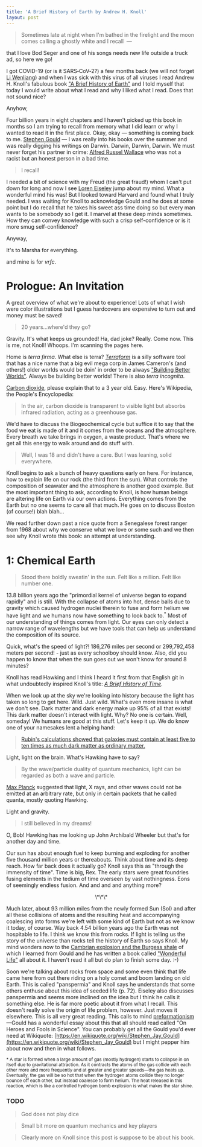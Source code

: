 ```yaml
---
title: 'A Brief History of Earth by Andrew H. Knoll'
layout: post
---
```


> Sometimes late at night when I'm bathed in the firelight and the moon comes calling a ghostly white and I recall  — 

that I love Bod Seger and one of his songs needs new life outside a truck ad, so here we go!

I got COVID-19 (or is it SARS‑CoV‑2?) a few months back (we will not forget [Li Wenliang](https://en.wikipedia.org/wiki/Li_Wenliang)) and when I was sick with this virus of all viruses I read Andrew H. Knoll's fabulous book ["A Brief History of Earth"](https://www.amazon.com/Brief-History-Earth-Billion-Chapters/dp/0062853910) and I told myself that today I would write about what I read and why I liked what I read. Does that not sound nice?

Anyhow,

Four billion years in eight chapters and I haven't picked up this book in months so I am trying to recall from memory what I did learn or why I wanted to read it in the first place. Okay, okay — something is coming back to me. [Stephen Gould](https://en.wikipedia.org/wiki/Stephen_Jay_Gould) — I was really into his books over the summer and was really digging his writings on Darwin. Darwin, Darwin, Darwin. We must never forget his partner in crime: [Alfred Russel Wallace](https://en.wikipedia.org/wiki/Alfred_Russel_Wallace) who was not a racist but an honest person in a bad time.

> I recall!

I needed a bit of science with my Freud (the great fraud!) whom I can't put down for long and now I see [Loren Eiseley](https://en.wikipedia.org/wiki/Loren_Eiseley) jump about my mind. What a wonderful mind his was! But I looked toward Harvard and found what I truly needed. I was waiting for Knoll to acknowledge Gould and he does at some point but I do recall that he takes his sweet ass time doing so but every man wants to be somebody so I get it. I marvel at these deep minds sometimes. How they can convey knowledge with such a crisp self-confidence or is it more smug self-confidence?

Anyway,

It's to Marsha for everything.

and mine is for _vrfc_.

# Prologue: An Invitation

A great overview of what we're about to experience! Lots of what I wish were color illustrations but I guess hardcovers are expensive to turn out and money must be saved!

> 20 years...where'd they go?

Gravity. It's what keeps us grounded! Ha, dad joke? Really. Come now. This is me, not Knoll! Whoops. I'm scanning the pages here.

Home is _terra firma_. What else is terra? [_Terraform_](https://en.wikipedia.org/wiki/Terraform_\(software\)) is a silly software tool that has a nice name that a big evil mega corp in James Cameron's (and others!) older worlds would be doin' in order to be always ["Building Better Worlds"](https://alienanthology.fandom.com/wiki/Weyland-Yutani). Always be building better worlds! There is also _terra incognita_.

[Carbon dioxide](https://en.wikipedia.org/wiki/Carbon_dioxide), please explain that to a 3 year old. Easy. Here's Wikipedia, the People's Encyclopedia:

> In the air, carbon dioxide is transparent to visible light but absorbs infrared radiation, acting as a greenhouse gas.

We'd have to discuss the Biogeochemical cycle but suffice it to say that the food we eat is made of it and it comes from the oceans and the atmosphere. Every breath we take brings in oxygen, a waste product. That's where we get all this energy to walk around and do stuff with.

> Well, I was 18 and didn't have a care. But I was leaning, solid everywhere.

Knoll begins to ask a bunch of heavy questions early on here. For instance, how to explain life on our rock (the third from the sun). What controls the composition of seawater and the atmosphere is another good example. But the most important thing to ask, according to Knoll, is how human beings are altering life on Earth via our own actions. Everything comes from the Earth but no one seems to care all that much. He goes on to discuss Boston (of course!) blah blah...

We read further down past a nice quote from a Senegalese forest ranger from 1968 about why we conserve what we love or some such and we then see why Knoll wrote this book: an attempt at understanding.

# 1: Chemical Earth

> Stood there boldly sweatin' in the sun. Felt like a million. Felt like number one.

13.8 billion years ago the "primordial kernel of universe began to expand rapidly" and is still. With the collapse of atoms into hot, dense balls due to gravity which caused hydrogen nuclei therein to fuse and form helium we have light and we humans now have something to look back to.<sup>\*</sup> Most of our understanding of things comes from light. Our eyes can only detect a narrow range of wavelengths but we have tools that can help us understand the composition of its source.

Quick, what's the speed of light?! 186,276 miles per second or 299,792,458 meters per second! - just as every schoolboy should know. Also, did you happen to know that when the sun goes out we won't know for around 8 minutes? 

Knoll has read Hawking and I think I heard it first from that English git in what undoubtedly inspired Knoll's title: [_A Brief History of Time_](https://en.wikipedia.org/wiki/A_Brief_History_of_Time).

When we look up at the sky we're looking into history because the light has taken so long to get here. Wild. Just wild. What's even more insane is what we don't see. Dark matter and dark energy make up 95% of all that exists! This dark matter doesn't interact with light. Why? No one is certain. Well, someday! We humans are good at this stuff. Let's keep it up. We do know one of your namesakes lent a helping hand:

> [Rubin's calculations showed that galaxies must contain at least five to ten times as much dark matter as ordinary matter.](https://en.wikipedia.org/wiki/Vera_Rubin)

Light, light on the brain. What's Hawking have to say?

> By the wave/particle duality of quantum mechanics, light can be regarded as both a wave and particle.

[Max Planck](https://en.wikipedia.org/wiki/Max_Planck) suggested that light, X rays, and other waves could not be emitted at an arbitrary rate, but only in certain packets that he called quanta, mostly quoting Hawking.

Light and gravity.

> I still believed in my dreams! 

O, Bob! Hawking has me looking up John Archibald Wheeler but that's for another day and time.

Our sun has about enough fuel to keep burning and exploding for another five thousand million years or thereabouts. Think about time and its deep reach. How far back does it actually go? Knoll says this as "through the immensity of time". Time is big, Rex.
The early stars were great foundries fusing elements in the tedium of time overseen by vast nothingness. Eons of seemingly endless fusion. And and and and anything more?

<center>\*\*\*</center>

Much later, about 93 million miles from the newly formed Sun (Sol) and after all these collisions of atoms and the resulting heat and accompanying coalescing into forms we're left with some kind of Earth but not as we know it today, of course. Way back 4.54 billion years ago the Earth was not hospitable to life. I think we know this from rocks. If light is telling us the story of the universe than rocks tell the history of Earth so says Knoll. My mind wonders now to the [Cambrian explosion and the Burgess shale](https://en.wikipedia.org/wiki/Burgess_Shale-type_preservation) of which I learned from Gould and he has written a book called ["Wonderful Life"](https://en.wikipedia.org/wiki/Wonderful_Life_(book)) all about it. I haven't read it all but do plan to finish some day. :-) 

Soon we're talking about rocks from space and some even think that life came here from out there riding on a holy comet and boom landing on old Earth. This is called "panspermia" and Knoll says he understands that some others enthuse about this idea of seeded life (p. 72). Eiseley also discusses panspermia and seems more inclined on the idea but I think he calls it something else. He is far more poetic about it from what I recall. This doesn't really solve the origin of life problem, however. Just moves it elsewhere. This is all very great reading. This calls to mind [preformationism](https://en.wikipedia.org/wiki/Preformationism)—Gould has a wonderful essay about this that all should read called "On Heroes and Fools in Science". You can probably get all the Gould you'd ever need at Wikiquote: [https://en.wikiquote.org/wiki/Stephen_Jay_Gould](https://en.wikiquote.org/wiki/Stephen_Jay_Gould) but I might pepper him about now and then in what follows.

<sub>\* A star is formed when a large amount of gas (mostly hydrogen) starts to collapse in on itself due to gravitational attraction. As it contracts the atoms of the gas collide with each other more and more frequently and at greater and greater speeds—the gas heats up. Eventually, the gas will be so hot that when the hydrogen atoms collide they no longer bounce off each other, but instead coalesce to form helium. The heat released in this reaction, which is like a controlled hydrogen bomb explosion is what makes the star shine.  </sub>


### TODO

> God does not play dice

> Small bit more on quantum mechanics and key players

> Clearly more on Knoll since this post is suppose to be about his book.
